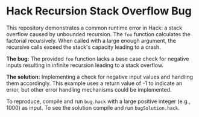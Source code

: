 # Hack Recursion Stack Overflow Bug

This repository demonstrates a common runtime error in Hack: a stack overflow caused by unbounded recursion.  The `foo` function calculates the factorial recursively. When called with a large enough argument, the recursive calls exceed the stack's capacity leading to a crash.

**The bug:** The provided `foo` function lacks a base case check for negative inputs resulting in infinite recursion leading to a stack overflow.

**The solution:** Implementing a check for negative input values and handling them accordingly.  This example uses a return value of -1 to indicate an error, but other error handling mechanisms could be implemented.

To reproduce, compile and run `bug.hack` with a large positive integer (e.g., 1000) as input. To see the solution compile and run `bugSolution.hack`.